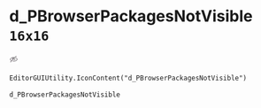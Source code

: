 # d_PBrowserPackagesNotVisible `16x16`
<img src="/img/d_PBrowserPackagesNotVisible.png" width=16 height=16>

``` CSharp
EditorGUIUtility.IconContent("d_PBrowserPackagesNotVisible")
```
```
d_PBrowserPackagesNotVisible
```
